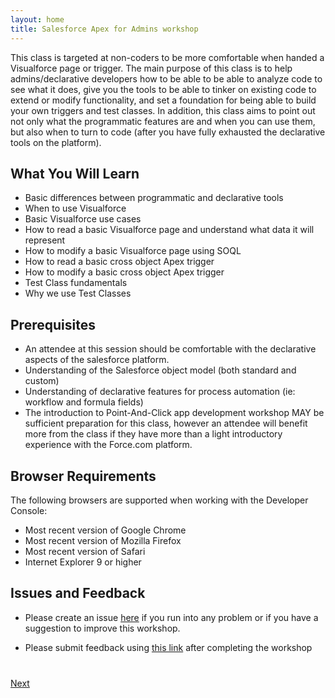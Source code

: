 ```yaml
---
layout: home
title: Salesforce Apex for Admins workshop
---
```


This class is targeted at non-coders to be more comfortable when handed a Visualforce page or trigger. The main purpose of this class is to help admins/declarative developers how to be able to be able to analyze code to see what it does, give you the tools to be able to tinker on existing code to extend or modify functionality, and set a foundation for being able to build your own triggers and test classes. In addition, this class aims to point out not only what the programmatic features are and when you can use them, but also when to turn to code (after you have fully exhausted the declarative tools on the platform).

## What You Will Learn
* Basic differences between programmatic and declarative tools
* When to use Visualforce
* Basic Visualforce use cases
* How to read a basic Visualforce page and understand what data it will represent
* How to modify a basic Visualforce page using SOQL 
* How to read a basic cross object Apex trigger
* How to modify a basic cross object Apex trigger
* Test Class fundamentals
* Why we use Test Classes

## Prerequisites
* An attendee at this session should be comfortable with the declarative aspects of the salesforce platform. 
* Understanding of the Salesforce object model (both standard and custom)
* Understanding of declarative features for process automation (ie: workflow and formula fields)
* The introduction to Point-And-Click app development workshop MAY be sufficient preparation for this class, however an attendee will benefit more from the class if they have more than a light introductory experience with the Force.com platform. 

## Browser Requirements
The following browsers are supported when working with the Developer Console:
* Most recent version of Google Chrome
* Most recent version of Mozilla Firefox
* Most recent version of Safari
* Internet Explorer 9 or higher


## Issues and Feedback

- Please create an issue [here](https://github.com/jr0cket/salesforce-apex-for-admins-workshop/issues) if you run into any problem or if you have a suggestion to improve this workshop.

- Please submit feedback using [this link](https://www.getfeedback.com/r/R5ndjgTb) after completing the workshop


<div class="row" style="margin-top:40px;">
<div class="col-sm-12">
<a href="00-creating-a-developer-edition-account.html" class="btn btn-default pull-right">Next <i class="glyphicon glyphicon-chevron-right"></i></a>
</div>
</div>
